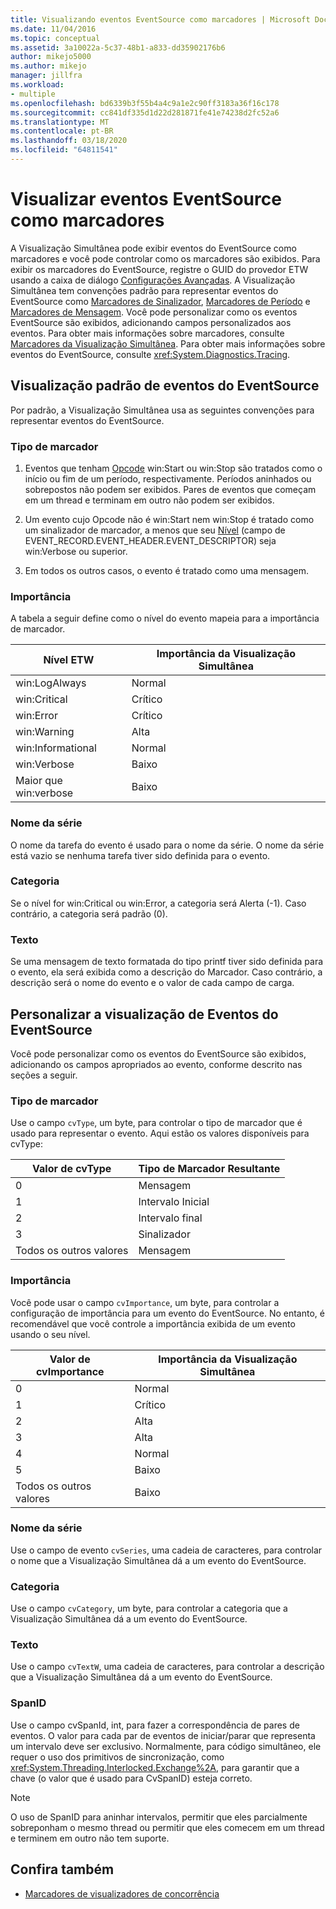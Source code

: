```yaml
---
title: Visualizando eventos EventSource como marcadores | Microsoft Docs
ms.date: 11/04/2016
ms.topic: conceptual
ms.assetid: 3a10022a-5c37-48b1-a833-dd35902176b6
author: mikejo5000
ms.author: mikejo
manager: jillfra
ms.workload:
- multiple
ms.openlocfilehash: bd6339b3f55b4a4c9a1e2c90ff3183a36f16c178
ms.sourcegitcommit: cc841df335d1d22d281871fe41e74238d2fc52a6
ms.translationtype: MT
ms.contentlocale: pt-BR
ms.lasthandoff: 03/18/2020
ms.locfileid: "64811541"
---
```

# <a name="visualize-eventsource-events-as-markers"></a>Visualizar eventos EventSource como marcadores
A Visualização Simultânea pode exibir eventos do EventSource como marcadores e você pode controlar como os marcadores são exibidos. Para exibir os marcadores do EventSource, registre o GUID do provedor ETW usando a caixa de diálogo [Configurações Avançadas](../profiling/advanced-settings-dialog-box-concurrency-visualizer.md). A Visualização Simultânea tem convenções padrão para representar eventos do EventSource como [Marcadores de Sinalizador](../profiling/flag-markers.md), [Marcadores de Período](../profiling/span-markers.md) e [Marcadores de Mensagem](../profiling/message-markers.md). Você pode personalizar como os eventos EventSource são exibidos, adicionando campos personalizados aos eventos. Para obter mais informações sobre marcadores, consulte [Marcadores da Visualização Simultânea](../profiling/concurrency-visualizer-markers.md). Para obter mais informações sobre eventos do EventSource, consulte <xref:System.Diagnostics.Tracing>.

## <a name="default-visualization-of-eventsource-events"></a>Visualização padrão de eventos do EventSource
 Por padrão, a Visualização Simultânea usa as seguintes convenções para representar eventos do EventSource.

### <a name="marker-type"></a>Tipo de marcador

1. Eventos que tenham [Opcode](/windows/desktop/WES/eventmanifestschema-opcodetype-complextype) win:Start ou win:Stop são tratados como o início ou fim de um período, respectivamente.  Períodos aninhados ou sobrepostos não podem ser exibidos. Pares de eventos que começam em um thread e terminam em outro não podem ser exibidos.

2. Um evento cujo Opcode não é win:Start nem win:Stop é tratado como um sinalizador de marcador, a menos que seu [Nível](/windows/desktop/WES/defining-severity-levels) (campo de EVENT_RECORD.EVENT_HEADER.EVENT_DESCRIPTOR) seja win:Verbose ou superior.

3. Em todos os outros casos, o evento é tratado como uma mensagem.

### <a name="importance"></a>Importância
 A tabela a seguir define como o nível do evento mapeia para a importância de marcador.

|Nível ETW|Importância da Visualização Simultânea|
|---------------|---------------------------------------|
|win:LogAlways|Normal|
|win:Critical|Crítico|
|win:Error|Crítico|
|win:Warning|Alta|
|win:Informational|Normal|
|win:Verbose|Baixo|
|Maior que win:verbose|Baixo|

### <a name="series-name"></a>Nome da série
 O nome da tarefa do evento é usado para o nome da série. O nome da série está vazio se nenhuma tarefa tiver sido definida para o evento.

### <a name="category"></a>Categoria
 Se o nível for win:Critical ou win:Error, a categoria será Alerta (-1). Caso contrário, a categoria será padrão (0).

### <a name="text"></a>Texto
 Se uma mensagem de texto formatada do tipo printf tiver sido definida para o evento, ela será exibida como a descrição do Marcador. Caso contrário, a descrição será o nome do evento e o valor de cada campo de carga.

## <a name="customize-visualization-of-eventsource-events"></a>Personalizar a visualização de Eventos do EventSource
 Você pode personalizar como os eventos do EventSource são exibidos, adicionando os campos apropriados ao evento, conforme descrito nas seções a seguir.

### <a name="marker-type"></a>Tipo de marcador
 Use o campo `cvType`, um byte, para controlar o tipo de marcador que é usado para representar o evento. Aqui estão os valores disponíveis para cvType:

|Valor de cvType|Tipo de Marcador Resultante|
|------------------|---------------------------|
|0|Mensagem|
|1|Intervalo Inicial|
|2|Intervalo final|
|3|Sinalizador|
|Todos os outros valores|Mensagem|

### <a name="importance"></a>Importância
 Você pode usar o campo `cvImportance`, um byte, para controlar a configuração de importância para um evento do EventSource. No entanto, é recomendável que você controle a importância exibida de um evento usando o seu nível.

|Valor de cvImportance|Importância da Visualização Simultânea|
|------------------------|---------------------------------------|
|0|Normal|
|1|Crítico|
|2|Alta|
|3|Alta|
|4|Normal|
|5|Baixo|
|Todos os outros valores|Baixo|

### <a name="series-name"></a>Nome da série
 Use o campo de evento `cvSeries`, uma cadeia de caracteres, para controlar o nome que a Visualização Simultânea dá a um evento do EventSource.

### <a name="category"></a>Categoria
 Use o campo `cvCategory`, um byte, para controlar a categoria que a Visualização Simultânea dá a um evento do EventSource.

### <a name="text"></a>Texto
 Use o campo `cvTextW`, uma cadeia de caracteres, para controlar a descrição que a Visualização Simultânea dá a um evento do EventSource.

### <a name="spanid"></a>SpanID
 Use o campo cvSpanId, int, para fazer a correspondência de pares de eventos. O valor para cada par de eventos de iniciar/parar que representa um intervalo deve ser exclusivo. Normalmente, para código simultâneo, ele requer o uso dos primitivos de sincronização, como <xref:System.Threading.Interlocked.Exchange%2A>, para garantir que a chave (o valor que é usado para CvSpanID) esteja correto.

> [!NOTE]
> O uso de SpanID para aninhar intervalos, permitir que eles parcialmente sobreponham o mesmo thread ou permitir que eles comecem em um thread e terminem em outro não tem suporte.

## <a name="see-also"></a>Confira também
- [Marcadores de visualizadores de concorrência](../profiling/concurrency-visualizer-markers.md)